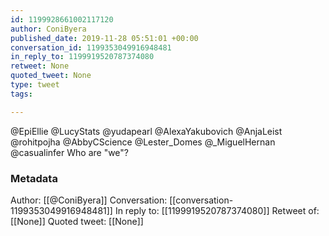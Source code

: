 ```yaml
---
id: 1199928661002117120
author: ConiByera
published_date: 2019-11-28 05:51:01 +00:00
conversation_id: 1199353049916948481
in_reply_to: 1199919520787374080
retweet: None
quoted_tweet: None
type: tweet
tags:

---
```


@EpiEllie @LucyStats @yudapearl @AlexaYakubovich @AnjaLeist @rohitpojha @AbbyCScience @Lester_Domes @_MiguelHernan @casualinfer Who are "we"?

### Metadata

Author: [[@ConiByera]]
Conversation: [[conversation-1199353049916948481]]
In reply to: [[1199919520787374080]]
Retweet of: [[None]]
Quoted tweet: [[None]]
